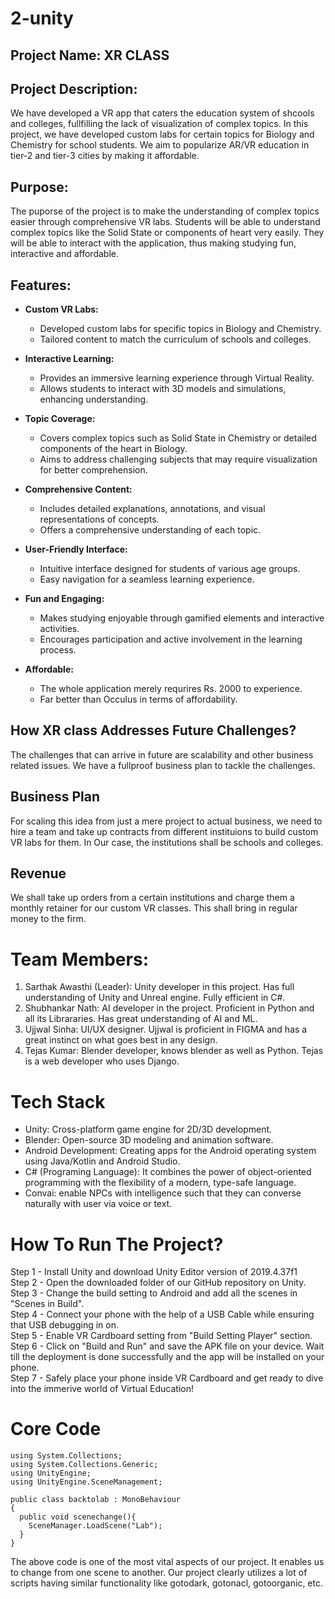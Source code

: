 # 2-unity

## Project Name: XR CLASS

## Project Description: 
We have developed a VR app that caters the education system of shcools and colleges, fullfilling the lack of visualization of complex topics. In this project, we have developed custom labs for certain topics for Biology and Chemistry for school students. We aim to popularize AR/VR education in tier-2 and tier-3 cities by making it affordable.

## Purpose: 
The puporse of the project is to make the understanding of complex topics easier through comprehensive VR labs. Students will be able to understand complex topics like the Solid State or components of heart very easily. They will be able to interact with the application, thus making studying fun, interactive and affordable.

## Features:

- **Custom VR Labs:**
  - Developed custom labs for specific topics in Biology and Chemistry.
  - Tailored content to match the curriculum of schools and colleges.

- **Interactive Learning:**
  - Provides an immersive learning experience through Virtual Reality.
  - Allows students to interact with 3D models and simulations, enhancing understanding.

- **Topic Coverage:**
  - Covers complex topics such as Solid State in Chemistry or detailed components of the heart in Biology.
  - Aims to address challenging subjects that may require visualization for better comprehension.

- **Comprehensive Content:**
  - Includes detailed explanations, annotations, and visual representations of concepts.
  - Offers a comprehensive understanding of each topic.

- **User-Friendly Interface:**
  - Intuitive interface designed for students of various age groups.
  - Easy navigation for a seamless learning experience.

- **Fun and Engaging:**
  - Makes studying enjoyable through gamified elements and interactive activities.
  - Encourages participation and active involvement in the learning process.

- **Affordable:**
  - The whole application merely requrires Rs. 2000 to experience.
  - Far better than Occulus in terms of affordability.

## How XR class Addresses Future Challenges?
The challenges that can arrive in future are scalability and other business related issues. We have a fullproof business plan to tackle the challenges.

## Business Plan
For scaling this idea from just a mere project to actual business, we need to hire a team and take up contracts from different instituions to build custom VR labs for them. In Our case, the institutions shall be schools and colleges. 

## Revenue
We shall take up orders from a certain institutions and charge them a monthly retainer for our custom VR classes. This shall bring in regular money to the firm.

# Team Members:
1. Sarthak Awasthi (Leader): Unity developer in this project. Has full understanding of Unity and Unreal engine. Fully efficient in C#.
2. Shubhankar Nath: AI developer in the project. Proficient in Python and all its Librararies. Has great understanding of AI and ML.
3. Ujjwal Sinha: UI/UX designer. Ujjwal is proficient in FIGMA and has a great instinct on what goes best in any design.
4. Tejas Kumar: Blender developer, knows blender as well as Python. Tejas is a web developer who uses Django.

# Tech Stack
- Unity: Cross-platform game engine for 2D/3D development.
- Blender: Open-source 3D modeling and animation software.
- Android Development: Creating apps for the Android operating system using Java/Kotlin and Android Studio.
- C# (Programing Language): It combines the power of object-oriented programming with the flexibility of a modern, type-safe language.
- Convai: enable NPCs with intelligence such that they can converse naturally with user via voice or text.

# How To Run The Project?
Step 1 - Install Unity and download Unity Editor version of 2019.4.37f1<br />
Step 2 - Open the downloaded folder of our GitHub repository on Unity.<br />
Step 3 - Change the build setting to Android and add all the scenes in "Scenes in Build".<br />
Step 4 - Connect your phone with the help of a USB Cable while ensuring that USB debugging in on.<br />
Step 5 - Enable VR Cardboard setting from "Build Setting Player" section.<br />
Step 6 - Click on "Build and Run" and save the APK file on your device. Wait till the deployment is done successfully and the app will be installed on your phone.<br />
Step 7 - Safely place your phone inside VR Cardboard and get ready to dive into the immerive world of Virtual Education!<br />

# Core Code
```
using System.Collections;
using System.Collections.Generic;
using UnityEngine;
using UnityEngine.SceneManagement;

public class backtolab : MonoBehaviour
{
  public void scenechange(){
    SceneManager.LoadScene("Lab");
  }
}
```
The above code is one of the most vital aspects of our project. It enables us to change from one scene to another. Our project clearly utilizes a lot of scripts having similar functionality like gotodark, gotonacl, gotoorganic, etc.
